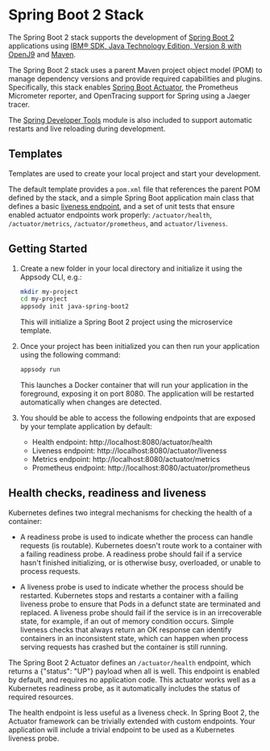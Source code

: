 # Spring Boot 2 Stack

The Spring Boot 2 stack supports the development of [Spring Boot 2](https://spring.io/projects/spring-boot) applications using [IBM&#174; SDK, Java Technology Edition, Version 8 with OpenJ9](https://developer.ibm.com/javasdk/) and [Maven](https://maven.apache.org).

The Spring Boot 2 stack uses a parent Maven project object model (POM) to manage dependency versions and provide required capabilities and plugins. Specifically, this stack enables [Spring Boot Actuator](https://github.com/spring-projects/spring-boot/tree/master/spring-boot-project/spring-boot-actuator), the Prometheus Micrometer reporter, and OpenTracing support for Spring using a Jaeger tracer.

The [Spring Developer Tools](https://docs.spring.io/spring-boot/docs/current/reference/html/using-boot-devtools.html#using-boot-devtools) module is also included to support automatic restarts and live reloading during development.

## Templates

Templates are used to create your local project and start your development.

The default template provides a `pom.xml` file that references the parent POM defined by the stack, and a simple Spring Boot application main class that defines a basic [liveness endpoint](#health-checks-readiness-and-liveness), and a set of unit tests that ensure enabled actuator endpoints work properly: `/actuator/health`, `/actuator/metrics`, `/actuator/prometheus`, and `actuator/liveness`.

## Getting Started

1. Create a new folder in your local directory and initialize it using the Appsody CLI, e.g.:

    ```bash
    mkdir my-project
    cd my-project
    appsody init java-spring-boot2
    ```

    This will initialize a Spring Boot 2 project using the microservice template.

1. Once your project has been initialized you can then run your application using the following command:

    ```bash
    appsody run
    ```

    This launches a Docker container that will run your application in the foreground, exposing it on port 8080. The application will be restarted automatically when changes are detected.

1. You should be able to access the following endpoints that are exposed by your template  application by default:

    - Health endpoint: http://localhost:8080/actuator/health
    - Liveness endpoint: http://localhost:8080/actuator/liveness
    - Metrics endpoint: http://localhost:8080/actuator/metrics
    - Prometheus endpoint: http://localhost:8080/actuator/prometheus

## Health checks, readiness and liveness

Kubernetes defines two integral mechanisms for checking the health of a container:

* A readiness probe is used to indicate whether the process can handle requests (is routable). Kubernetes doesn't route work to a container with a failing readiness probe. A readiness probe should fail if a service hasn't finished initializing, or is otherwise busy, overloaded, or unable to process requests.

* A liveness probe is used to indicate whether the process should be restarted. Kubernetes stops and restarts a container with a failing liveness probe to ensure that Pods in a defunct state are terminated and replaced. A liveness probe should fail if the service is in an irrecoverable state, for example, if an out of memory condition occurs. Simple liveness checks that always return an OK response can identify containers in an inconsistent state, which can happen when process serving requests has crashed but the container is still running.

The Spring Boot 2 Actuator defines an `/actuator/health` endpoint, which returns a {"status": "UP"} payload when all is well. This endpoint is enabled by default, and requires no application code. This actuator works well as a Kubernetes readiness probe, as it automatically includes the status of required resources.

The health endpoint is less useful as a liveness check. In Spring Boot 2, the Actuator framework can be trivially extended with custom endpoints. Your application will include a trivial endpoint to be used as a Kubernetes liveness probe.